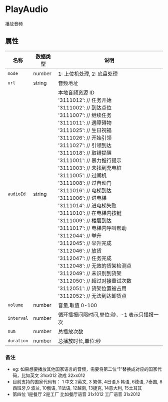 ﻿# PlayAudio

播放音频

## 属性

| 名称       | 数据类型 | 说明                                                                                                                                                                                                                                                                                                                                                                                                                                                                                                                                                                                                                                                                                                                       |
| ---------- | -------- |--------------------------------------------------------------------------------------------------------------------------------------------------------------------------------------------------------------------------------------------------------------------------------------------------------------------------------------------------------------------------------------------------------------------------------------------------------------------------------------------------------------------------------------------------------------------------------------------------------------------------------------------------------------------------------------------------------------------------|
| `mode`     | number   | 1: 上位机处理, 2: 底盘处理                                                                                                                                                                                                                                                                                                                                                                                                                                                                                                                                                                                                                                                                                                        |
| `url`      | string   | 音频地址                                                                                                                                                                                                                                                                                                                                                                                                                                                                                                                                                                                                                                                                                                                     |
| `audioId`  | string   | 本地音频资源 ID   <br/> '3111012':  // 任务开始  <br/> '3111002': // 到达点位  <br/> '3111007':  // 继续任务 <br/>'3111011':  // 遇障碍物 <br/>'3111025':  // 生日祝福 <br/>'3111026':  // 开始引领 <br/>'3111027':  // 引领到达 <br/>'3111018': // 取错提醒 <br/>'3111001':  // 暴力推行提示 <br/>'3111003':  // 未找到充电桩 <br/>'3111005':  // 过闸机 <br/>'3111008':  // 过自动门 <br/>'3111016':  // 电梯到达 <br/>'3111006': // 进电梯 <br/>'3111014':  // 进电梯失败 <br/>'3111010':  // 在电梯内按键 <br/>'3111009':  // 楼层到达 <br/>'3111017': // 电梯内呼叫帮助 <br/>'3112044':  // 举升 <br/>'3112045':  // 举升完成 <br/>'3112046':  // 放货 <br/>'3112047':  // 任务完成 <br/>'3112048':  // 无效的货架检测点 <br/>'3112049':  // 未识别到货架 <br/>'3112050':  // 超过对接重试次数 <br/>'3112051':  // 货架位置被占用 <br/>'3112052':  // 无法到达卸货点 |
| `volume`   | number   | 音量,取值 0-100                                                                                                                                                                                                                                                                                                                                                                                                                                                                                                                                                                                                                                                                                                              |
| `interval` | number   | 循环播报间隔时间,单位:秒，-1 表示只播报一次                                                                                                                                                                                                                                                                                                                                                                                                                                                                                                                                                                                                                                                                                                 |
| `num`      | number   | 总播放次数                                                                                                                                                                                                                                                                                                                                                                                                                                                                                                                                                                                                                                                                                                                    |
| `duration` | number   | 总播放时长,单位:秒                                                                                                                                                                                                                                                                                                                                                                                                                                                                                                                                                                                                                                                                                                               |



### 备注
*   eg: 如果想要播放其他国家语言的音频，需要将第二位“1”替换成对应的国家代码，比如英文 31xx012  改成 32xx012
*   目前支持的国家代码有： 1 中文  2英文, 3 繁体, 4日语,5 韩语, 6德语, 7泰国, 8西班牙,9 波兰, 10俄语, 11法语, 12越南, 13捷克, 14意大利, 15土耳其
*   第四位 1是餐厅 2是工厂   比如餐厅语音 31x1012  工厂语音 31x2012 

